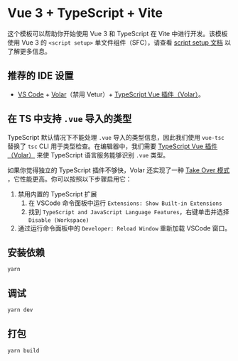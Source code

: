 # Vue 3 + TypeScript + Vite

这个模板可以帮助你开始使用 Vue 3 和 TypeScript 在 Vite 中进行开发。该模板使用 Vue 3 的 `<script setup>` 单文件组件（SFC），请查看 [script setup 文档](https://v3.vuejs.org/api/sfc-script-setup.html#sfc-script-setup) 以了解更多信息。

## 推荐的 IDE 设置

- [VS Code](https://code.visualstudio.com/) + [Volar](https://marketplace.visualstudio.com/items?itemName=Vue.volar)（禁用 Vetur）+ [TypeScript Vue 插件（Volar）](https://marketplace.visualstudio.com/items?itemName=Vue.vscode-typescript-vue-plugin)。

## 在 TS 中支持 `.vue` 导入的类型

TypeScript 默认情况下不能处理 `.vue` 导入的类型信息，因此我们使用 `vue-tsc` 替换了 `tsc` CLI 用于类型检查。在编辑器中，我们需要 [TypeScript Vue 插件（Volar）](https://marketplace.visualstudio.com/items?itemName=Vue.vscode-typescript-vue-plugin) 来使 TypeScript 语言服务能够识别 `.vue` 类型。

如果你觉得独立的 TypeScript 插件不够快，Volar 还实现了一种 [Take Over 模式](https://github.com/johnsoncodehk/volar/discussions/471#discussioncomment-1361669) ，它性能更高。你可以按照以下步骤启用它：

1. 禁用内置的 TypeScript 扩展
   1. 在 VSCode 命令面板中运行 `Extensions: Show Built-in Extensions`
   2. 找到 `TypeScript and JavaScript Language Features`，右键单击并选择 `Disable (Workspace)`
2. 通过运行命令面板中的 `Developer: Reload Window` 重新加载 VSCode 窗口。

<!-- 安装依赖命令yarn -->
## 安装依赖

```bash
yarn
```
<!-- 调试 yarn electron:serve  -->
## 调试

```bash
yarn dev
```

<!-- 打包 yarn electron:build -->
## 打包

```bash
yarn build
```